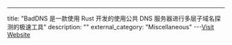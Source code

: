 ---
title: "BadDNS 是一款使用 Rust 开发的使用公共 DNS 服务器进行多层子域名探测的极速工具"
description: ""
external_category: "Miscellaneous"
---[Visit Website](https://github.com/joinsec/BadDNS)

